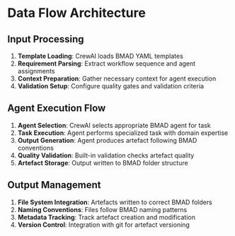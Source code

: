 # Data Flow Architecture

## Input Processing
1. **Template Loading**: CrewAI loads BMAD YAML templates
2. **Requirement Parsing**: Extract workflow sequence and agent assignments
3. **Context Preparation**: Gather necessary context for agent execution
4. **Validation Setup**: Configure quality gates and validation criteria

## Agent Execution Flow
1. **Agent Selection**: CrewAI selects appropriate BMAD agent for task
2. **Task Execution**: Agent performs specialized task with domain expertise
3. **Output Generation**: Agent produces artefact following BMAD conventions
4. **Quality Validation**: Built-in validation checks artefact quality
5. **Artefact Storage**: Output written to BMAD folder structure

## Output Management
1. **File System Integration**: Artefacts written to correct BMAD folders
2. **Naming Conventions**: Files follow BMAD naming patterns
3. **Metadata Tracking**: Track artefact creation and modification
4. **Version Control**: Integration with git for artefact versioning
